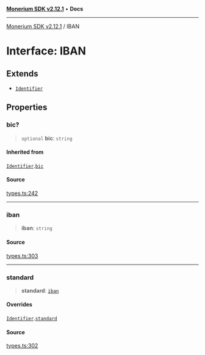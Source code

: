 [**Monerium SDK v2.12.1**](../README.md) • **Docs**

---

[Monerium SDK v2.12.1](../README.md) / IBAN

# Interface: IBAN

## Extends

- [`Identifier`](Identifier.md)

## Properties

### bic?

> `optional` **bic**: `string`

#### Inherited from

[`Identifier`](Identifier.md).[`bic`](Identifier.md#bic)

#### Source

[types.ts:242](https://github.com/monerium/js-monorepo/blob/95da1ee68c22ee2a6c87ac928b307c8f3825242a/packages/sdk/src/types.ts#L242)

---

### iban

> **iban**: `string`

#### Source

[types.ts:303](https://github.com/monerium/js-monorepo/blob/95da1ee68c22ee2a6c87ac928b307c8f3825242a/packages/sdk/src/types.ts#L303)

---

### standard

> **standard**: [`iban`](../enumerations/PaymentStandard.md#iban)

#### Overrides

[`Identifier`](Identifier.md).[`standard`](Identifier.md#standard)

#### Source

[types.ts:302](https://github.com/monerium/js-monorepo/blob/95da1ee68c22ee2a6c87ac928b307c8f3825242a/packages/sdk/src/types.ts#L302)
